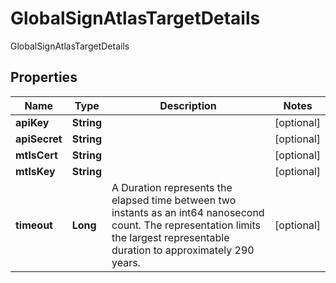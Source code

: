 

# GlobalSignAtlasTargetDetails

GlobalSignAtlasTargetDetails

## Properties

| Name | Type | Description | Notes |
|------------ | ------------- | ------------- | -------------|
|**apiKey** | **String** |  |  [optional] |
|**apiSecret** | **String** |  |  [optional] |
|**mtlsCert** | **String** |  |  [optional] |
|**mtlsKey** | **String** |  |  [optional] |
|**timeout** | **Long** | A Duration represents the elapsed time between two instants as an int64 nanosecond count. The representation limits the largest representable duration to approximately 290 years. |  [optional] |




